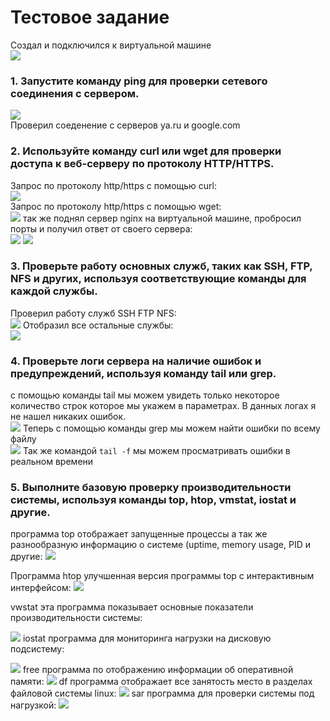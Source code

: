 # Тестовое задание

Создал и подключился к виртуальной машине   
![](images/20240826_183739.png)   

### 1. Запустите команду ping для проверки сетевого соединения с сервером.   
![](images/20240826_184915.png)  
Проверил соеденение с серверов ya.ru и google.com
### 2. Используйте команду curl или wget для проверки доступа к веб-серверу по протоколу HTTP/HTTPS.   
Запрос по протоколу http/https с помощью curl:   
![](images/20240826_191051.png)  
Запрос по протоколу http/https с помощью wget:   
![](images/20240826_191223.png)
так же поднял сервер nginx на виртуальной машине, пробросил порты и получил ответ от своего сервера:   
![](images/20240827_140601.png)
![](images/20240827_140853.png)

### 3. Проверьте работу основных служб, таких как SSH, FTP, NFS и других, используя соответствующие команды для каждой службы.
Проверил работу служб SSH FTP NFS:   
![](images/20240826_192508.png)
Отобразил все остальные службы:  
![](images/20240826_192719.png)
### 4. Проверьте логи сервера на наличие ошибок и предупреждений, используя команду tail или grep.
с помощью команды tail мы можем увидеть только некоторое количество строк которое мы укажем в параметрах. В данных логах я не нашел никаких ошибок.   
![](images/20240826_193502.png)
Теперь с помощью команды grep мы можем найти ошибки по всему файлу    
![](images/20240826_194131.png)
Так же командой `tail -f` мы можем просматривать ошибки в реальном времени
### 5. Выполните базовую проверку производительности системы, используя команды top, htop, vmstat, iostat и другие.
программа top отображает запущенные процессы а так же разнообразную информацию о системе (uptime, memory usage, PID и другие:
![](images/20240826_195323.png)  

Программа htop улучшенная версия программы top с интерактивным интерфейсом:
![](images/20240826_195855.png)  

vwstat эта программа показывает основные показатели производительности системы:

![](images/20240826_200210.png)
iostat программа для мониторинга нагрузки на дисковую подсистему:

![](images/20240826_201014.png)
free программа по отображению информации об оперативной памяти:
![](images/20240826_201128.png)
df программа отображает все занятость место в разделах файловой системы linux:
![](images/20240826_201251.png)
sar программа для проверки системы под нагрузкой:
![](images/20240826_201458.png)
